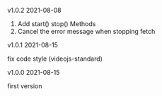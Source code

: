 v1.0.2 2021-08-08

1. Add start() stop() Methods
2. Cancel the error message when stopping fetch 

v1.0.1 2021-08-15

fix code style (videojs-standard)

v1.0.0 2021-08-15

first version